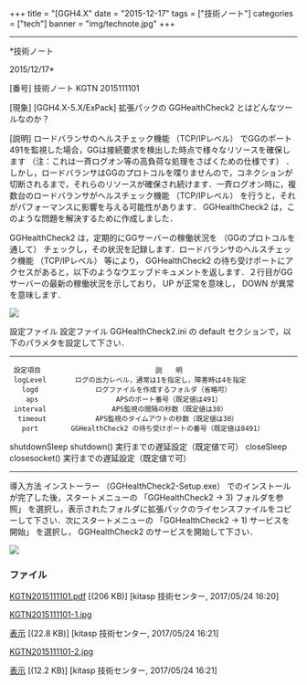 ﻿+++
title = "[GGH4.X"
date = "2015-12-17"
tags = ["技術ノート"]
categories = ["tech"]
banner = "img/technote.jpg"
+++

-----------------------------------------------------------------------------------------------------------------------------

*技術ノート

2015/12/17*


[番号]
技術ノート KGTN 2015111101

[現象]
[GGH4.X-5.X/ExPack] 拡張パックの GGHealthCheck2
とはどんなツールなのか？

[説明]
ロードバランサのヘルスチェック機能 （TCP/IPレベル）
でGGのポート491を監視した場合，GGは接続要求を検出した時点で様々なリソースを確保します
（注：これは一斉ログオン等の高負荷な処理をさばくための仕様です）
．しかし，ロードバランサはGGのプロトコルを喋りませんので，コネクションが切断されるまで，それらのリソースが確保され続けます．一斉ログオン時に，複数台のロードバランサがヘルスチェック機能
（TCP/IPレベル）
を行うと，それがパフォーマンスに影響を与える可能性があります．
GGHealthCheck2 は，このような問題を解決するために作成しました．

GGHealthCheck2 は，定期的にGGサーバーの稼働状況を
（GGのプロトコルを通して）
チェックし，その状況を記録します．ロードバランサのヘルスチェック機能
（TCP/IPレベル） 等により， GGHealthCheck2
の待ち受けポートにアクセスがあると，以下のようなウエッブドキュメントを返します．２行目がGGサーバーの最新の稼働状況を示しており，
UP が正常を意味し， DOWN が異常を意味します．

![](http://techreport.kitasp.net/attachments/download/3635/KGTN2015111101-1.jpg)

設定ファイル
設定ファイル GGHealthCheck2.ini の default
セクションで，以下のパラメタを設定して下さい．

  --------------- -------------------------------------------------------
     設定項目                            説　　明
     logLevel       ログの出力レベル，通常は1を指定し，障害時は4を指定
       logd              ログファイルを作成するフォルダ（省略可）
        aps                   APSのポート番号（既定値は491）
     interval                APS監視の間隔の秒数（既定値は30）
      timeout            APS監視のタイムアウトの秒数（既定値は30）
       port        GGHealthCheck2 の待ち受けポートの番号（既定値は8491）
   shutdownSleep        shutdown() 実行までの遅延設定（既定値で可）
    closeSleep        closesocket() 実行までの遅延設定（既定値で可）
  --------------- -------------------------------------------------------

導入方法
インストーラー （GGHealthCheck2-Setup.exe）
でのインストールが完了した後，スタートメニューの 「GGHealthCheck2 → 3)
フォルダを参照」
を選択し，表示されたフォルダに拡張パックのライセンスファイルをコピーして下さい．次にスタートメニューの
「GGHealthCheck2 → 1) サービスを開始」 を選択し， GGHealthCheck2
のサービスを開始して下さい．

![](http://techreport.kitasp.net/attachments/download/3636/KGTN2015111101-2.jpg)


### ファイル

 
 


[KGTN2015111101.pdf](http://techreport.kitasp.net/attachments/download/3634/KGTN2015111101.pdf)
 [(206 KB)] [kitasp 技術センター, 2017/05/24
16:20]

[KGTN2015111101-1.jpg](http://techreport.kitasp.net/attachments/download/3635/KGTN2015111101-1.jpg)

[表示](http://techreport.kitasp.net/attachments/3635/KGTN2015111101-1.jpg "表示")
 [(22.8 KB)] [kitasp 技術センター, 2017/05/24
16:21]

[KGTN2015111101-2.jpg](http://techreport.kitasp.net/attachments/download/3636/KGTN2015111101-2.jpg)

[表示](http://techreport.kitasp.net/attachments/3636/KGTN2015111101-2.jpg "表示")
 [(12.2 KB)] [kitasp 技術センター, 2017/05/24
16:21]


 


 

